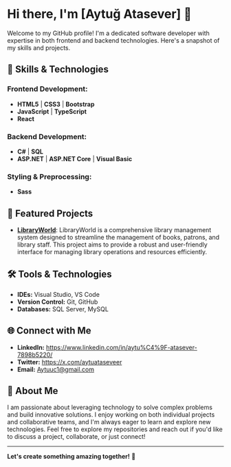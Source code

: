 # Hi there, I'm [Aytuğ Atasever] 👋

Welcome to my GitHub profile! I'm a dedicated software developer with expertise in both frontend and backend technologies. Here's a snapshot of my skills and projects.

## 🚀 Skills & Technologies

### **Frontend Development:**
- **HTML5** | **CSS3** | **Bootstrap**
- **JavaScript** | **TypeScript**
- **React**

### **Backend Development:**
- **C#** | **SQL**
- **ASP.NET** | **ASP.NET Core** | **Visual Basic**

### **Styling & Preprocessing:**
- **Sass**

## 🌟 Featured Projects

- **[LibraryWorld](#)**: LibraryWorld is a comprehensive library management system designed to streamline the management of books, patrons, and library staff. This project aims to provide a robust and user-friendly interface for managing library operations and resources efficiently.


## 🛠️ Tools & Technologies

- **IDEs:** Visual Studio, VS Code
- **Version Control:** Git, GitHub
- **Databases:** SQL Server, MySQL

## 🌐 Connect with Me

- **LinkedIn:** https://www.linkedin.com/in/aytu%C4%9F-atasever-7898b5220/
- **Twitter:** https://x.com/aytuataseveer
- **Email:** [Aytuuc1@gmail.com](mailto:your-email@example.com)


## 💬 About Me

I am passionate about leveraging technology to solve complex problems and build innovative solutions. I enjoy working on both individual projects and collaborative teams, and I'm always eager to learn and explore new technologies.
Feel free to explore my repositories and reach out if you'd like to discuss a project, collaborate, or just connect!

---

**Let's create something amazing together!** 🌟

